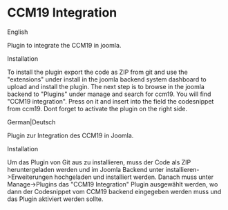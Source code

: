 # CCM19 Integration
English

Plugin to integrate the CCM19 in joomla.

Installation

To install the plugin export the code as ZIP from git and 
use the "extensions" under install in the joomla backend system dashboard to upload and install the plugin.
The next step is to browse in the joomla backend to "Plugins" under manage and search for ccm19.
You will find "CCM19 integration". Press on it and insert into the field the codesnippet from ccm19.
Dont forget to activate the plugin on the right side.







German|Deutsch

Plugin zur Integration des CCM19 in Joomla.

Installation

Um das Plugin von Git aus zu installieren, muss der Code als ZIP heruntergeladen werden und im Joomla Backend unter installieren->Erweiterungen
hochgeladen und installiert werden.
Danach muss unter Manage->Plugins das "CCM19 Integration" Plugin ausgewählt werden, wo dann der Codesnippet vom CCM19 backend eingegeben werden muss und das Plugin aktiviert werden sollte.
